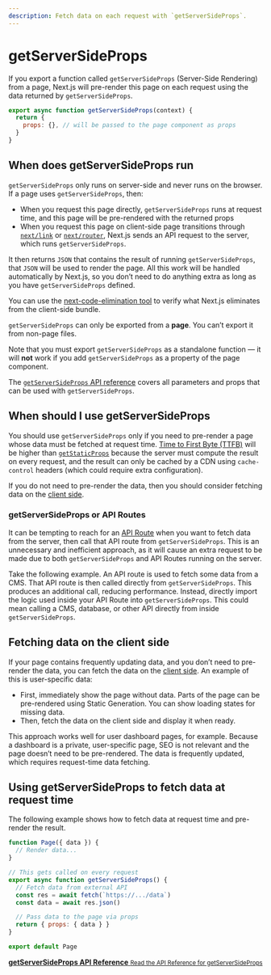 ```yaml
---
description: Fetch data on each request with `getServerSideProps`.
---
```


# getServerSideProps

If you export a function called `getServerSideProps` (Server-Side Rendering) from a page, Next.js will pre-render this page on each request using the data returned by `getServerSideProps`.

```js
export async function getServerSideProps(context) {
  return {
    props: {}, // will be passed to the page component as props
  }
}
```

## When does getServerSideProps run

`getServerSideProps` only runs on server-side and never runs on the browser. If a page uses `getServerSideProps`, then:

- When you request this page directly, `getServerSideProps` runs at request time, and this page will be pre-rendered with the returned props
- When you request this page on client-side page transitions through [`next/link`](/docs/api-reference/next/link.md) or [`next/router`](/docs/api-reference/next/router.md), Next.js sends an API request to the server, which runs `getServerSideProps`.

It then returns `JSON` that contains the result of running `getServerSideProps`, that `JSON` will be used to render the page. All this work will be handled automatically by Next.js, so you don’t need to do anything extra as long as you have `getServerSideProps` defined.

You can use the [next-code-elimination tool](https://next-code-elimination.vercel.app/) to verify what Next.js eliminates from the client-side bundle.

`getServerSideProps` can only be exported from a **page**. You can’t export it from non-page files.

Note that you must export `getServerSideProps` as a standalone function — it will **not** work if you add `getServerSideProps` as a property of the page component.

The [`getServerSideProps` API reference](/docs/api-reference/data-fetching/get-server-side-props.md) covers all parameters and props that can be used with `getServerSideProps`.

## When should I use getServerSideProps

You should use `getServerSideProps` only if you need to pre-render a page whose data must be fetched at request time. [Time to First Byte (TTFB)](/learn/seo/web-performance) will be higher than [`getStaticProps`](/docs/basic-features/data-fetching/get-static-props.md) because the server must compute the result on every request, and the result can only be cached by a CDN using `cache-control` headers (which could require extra configuration).

If you do not need to pre-render the data, then you should consider fetching data on the [client side](#fetching-data-on-the-client-side).

### getServerSideProps or API Routes

It can be tempting to reach for an [API Route](/docs/api-routes/introduction.md) when you want to fetch data from the server, then call that API route from `getServerSideProps`. This is an unnecessary and inefficient approach, as it will cause an extra request to be made due to both `getServerSideProps` and API Routes running on the server.

Take the following example. An API route is used to fetch some data from a CMS. That API route is then called directly from `getServerSideProps`. This produces an additional call, reducing performance. Instead, directly import the logic used inside your API Route into `getServerSideProps`. This could mean calling a CMS, database, or other API directly from inside `getServerSideProps`.

## Fetching data on the client side

If your page contains frequently updating data, and you don’t need to pre-render the data, you can fetch the data on the [client side](/docs/basic-features/client-side.md). An example of this is user-specific data:

- First, immediately show the page without data. Parts of the page can be pre-rendered using Static Generation. You can show loading states for missing data.
- Then, fetch the data on the client side and display it when ready.

This approach works well for user dashboard pages, for example. Because a dashboard is a private, user-specific page, SEO is not relevant and the page doesn’t need to be pre-rendered. The data is frequently updated, which requires request-time data fetching.

## Using getServerSideProps to fetch data at request time

The following example shows how to fetch data at request time and pre-render the result.

```jsx
function Page({ data }) {
  // Render data...
}

// This gets called on every request
export async function getServerSideProps() {
  // Fetch data from external API
  const res = await fetch(`https://.../data`)
  const data = await res.json()

  // Pass data to the page via props
  return { props: { data } }
}

export default Page
```

<div class="card">
  <a href="/docs/api-reference/data-fetching/get-server-side-props.md">
    <b>getServerSideProps API Reference</b>
    <small>Read the API Reference for getServerSideProps</small>
  </a>
</div>
